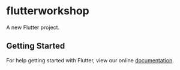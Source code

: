 # flutterworkshop

A new Flutter project.

## Getting Started

For help getting started with Flutter, view our online
[documentation](https://flutter.io/).
